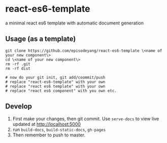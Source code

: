 # react-es6-template
a minimal react es6 template with automatic document generation

## Usage (as a template)

```shell
git clone https://github.com/episodeyang/react-es6-template \<name of your new component\>
cd \<name of your new component\>
rm -rf .git
rm -rf dist

# now do your git init, git add/coommit/push
# replace "react-es6-template" with your own
# replace "react es6 template" with your own
# replace "react es6 component" with you own etc.
```

## Develop

1. First make your changes, then git commit. Use `serve-docs` to view live updated at [http://localhost:5000](http://localhost:5000)
2. run `build-docs`, `build-static-docs`, `gh-pages`
3. Then remember to push to master.

